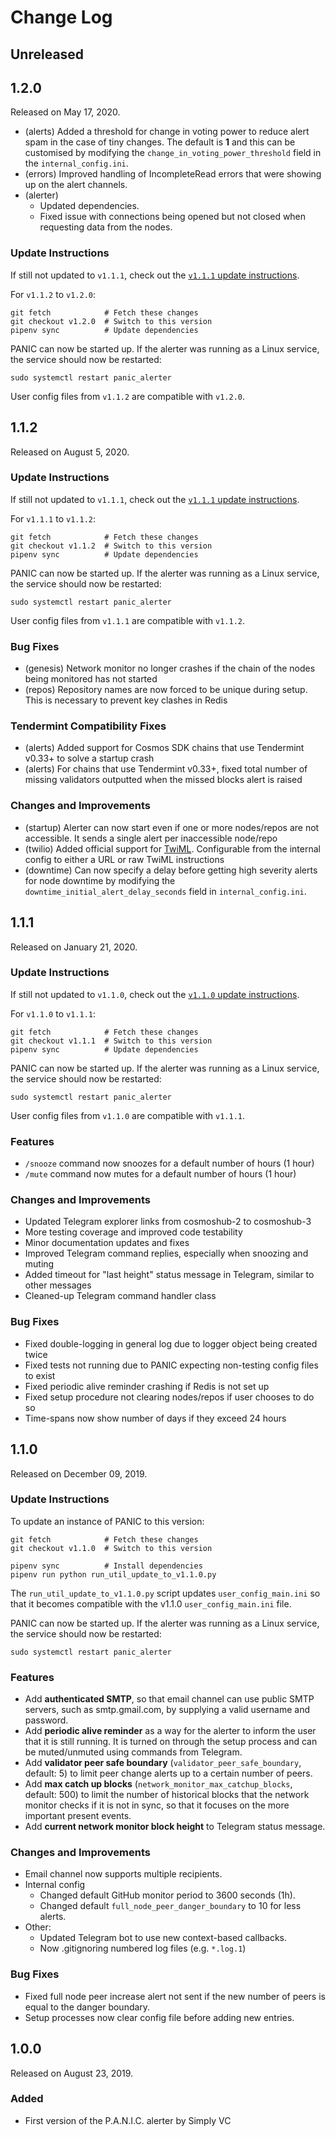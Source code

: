# Change Log

## Unreleased

## 1.2.0

Released on May 17, 2020.

* (alerts) Added a threshold for change in voting power to reduce alert spam in the case of tiny changes. The default is **1** and this can be customised by modifying the `change_in_voting_power_threshold` field in the `internal_config.ini`.
* (errors) Improved handling of IncompleteRead errors that were showing up on the alert channels.
* (alerter) 
    * Updated dependencies.
    * Fixed issue with connections being opened but not closed when requesting data from the nodes.

### Update Instructions

If still not updated to `v1.1.1`, check out the [`v1.1.1` update instructions](https://github.com/SimplyVC/panic_cosmos/releases/tag/v1.1.1).

For `v1.1.2` to `v1.2.0`:
```shell script
git fetch            # Fetch these changes
git checkout v1.2.0  # Switch to this version
pipenv sync          # Update dependencies
```

PANIC can now be started up. If the alerter was running as a Linux service, the service should now be restarted:
```shell script
sudo systemctl restart panic_alerter
```

User config files from `v1.1.2` are compatible with `v1.2.0`.

## 1.1.2

Released on August 5, 2020.

### Update Instructions
If still not updated to `v1.1.1`, check out the [`v1.1.1` update instructions](https://github.com/SimplyVC/panic_cosmos/releases/tag/v1.1.1).

For `v1.1.1` to `v1.1.2`:
```shell script
git fetch            # Fetch these changes
git checkout v1.1.2  # Switch to this version
pipenv sync          # Update dependencies
```

PANIC can now be started up. If the alerter was running as a Linux service, the service should now be restarted:
```shell script
sudo systemctl restart panic_alerter
```

User config files from `v1.1.1` are compatible with `v1.1.2`.

### Bug Fixes
* (genesis) Network monitor no longer crashes if the chain of the nodes being monitored has not started
* (repos) Repository names are now forced to be unique during setup. This is necessary to prevent key clashes in Redis

### Tendermint Compatibility Fixes
* (alerts) Added support for Cosmos SDK chains that use Tendermint v0.33+ to solve a startup crash
* (alerts) For chains that use Tendermint v0.33+, fixed total number of missing validators outputted when the missed blocks alert is raised

### Changes and Improvements
* (startup) Alerter can now start even if one or more nodes/repos are not accessible. It sends a single alert per inaccessible node/repo
* (twilio) Added official support for [TwiML](https://www.twilio.com/docs/voice/twiml). Configurable from the internal config to either a URL or raw TwiML instructions
* (downtime) Can now specify a delay before getting high severity alerts for node downtime by modifying the `downtime_initial_alert_delay_seconds` field in `internal_config.ini`.

## 1.1.1

Released on January 21, 2020.

### Update Instructions
If still not updated to `v1.1.0`, check out the [`v1.1.0` update instructions](https://github.com/SimplyVC/panic_cosmos/releases/tag/v1.1.0).

For `v1.1.0` to `v1.1.1`:
```shell script
git fetch            # Fetch these changes
git checkout v1.1.1  # Switch to this version
pipenv sync          # Update dependencies
```

PANIC can now be started up. If the alerter was running as a Linux service, the service should now be restarted:
```shell script
sudo systemctl restart panic_alerter
```

User config files from `v1.1.0` are compatible with `v1.1.1`.

### Features
* `/snooze` command now snoozes for a default number of hours (1 hour)
* `/mute` command now mutes for a default number of hours (1 hour)

### Changes and Improvements
* Updated Telegram explorer links from cosmoshub-2 to cosmoshub-3
* More testing coverage and improved code testability
* Minor documentation updates and fixes
* Improved Telegram command replies, especially when snoozing and muting
* Added timeout for "last height" status message in Telegram, similar to other messages
* Cleaned-up Telegram command handler class

### Bug Fixes
* Fixed double-logging in general log due to logger object being created twice
* Fixed tests not running due to PANIC expecting non-testing config files to exist
* Fixed periodic alive reminder crashing if Redis is not set up
* Fixed setup procedure not clearing nodes/repos if user chooses to do so
* Time-spans now show number of days if they exceed 24 hours

## 1.1.0

Released on December 09, 2019.

### Update Instructions

To update an instance of PANIC to this version:
```shell script
git fetch            # Fetch these changes
git checkout v1.1.0  # Switch to this version

pipenv sync          # Install dependencies
pipenv run python run_util_update_to_v1.1.0.py
```

The `run_util_update_to_v1.1.0.py` script updates `user_config_main.ini` so that it becomes compatible with the v1.1.0 `user_config_main.ini` file.

PANIC can now be started up. If the alerter was running as a Linux service, the service should now be restarted:

```shell script
sudo systemctl restart panic_alerter
```

### Features
* Add **authenticated SMTP**, so that email channel can use public SMTP servers, such as smtp.gmail.com, by supplying a valid username and password.
* Add **periodic alive reminder** as a way for the alerter to inform the user that it is still running. It is turned on through the setup process and can be muted/unmuted using commands from Telegram.
* Add **validator peer safe boundary** (`validator_peer_safe_boundary`, default: 5) to limit peer change alerts up to a certain number of peers.
* Add **max catch up blocks** (`network_monitor_max_catchup_blocks`, default: 500) to limit the number of historical blocks that the network monitor checks if it is not in sync, so that it focuses on the more important present events.
* Add **current network monitor block height** to Telegram status message.

### Changes and Improvements
* Email channel now supports multiple recipients.
* Internal config
  * Changed default GitHub monitor period to 3600 seconds (1h).
  * Changed default `full_node_peer_danger_boundary` to 10 for less alerts.
* Other:
  * Updated Telegram bot to use new context-based callbacks.
  * Now .gitignoring numbered log files (e.g. `*.log.1`)

### Bug Fixes
* Fixed full node peer increase alert not sent if the new number of peers is equal to the danger boundary.
* Setup processes now clear config file before adding new entries.

## 1.0.0

Released on August 23, 2019.

### Added
* First version of the P.A.N.I.C. alerter by Simply VC
